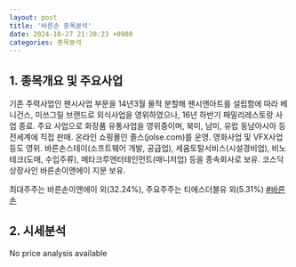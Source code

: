 ```yaml
---
layout: post
title: '바른손 종목분석'
date: 2024-10-27 21:20:23 +0900
categories: 종목분석
---
```


## 1. 종목개요 및 주요사업

기존 주력사업인 팬시사업 부문을 14년3월 물적 분할해 팬시앤아트를 설립함에 따라 베니건스, 미쓰그릴 브랜드로 외식사업을 영위하였으나, 16년 하반기 패밀리레스토랑 사업 종료. 주요 사업으로 화장품 유통사업을 영위중이며, 북미, 남미, 유럽 동남아시아 등 전세계에 직접 판매. 온라인 쇼핑몰인 졸스(jolse.com)를 운영. 영화사업 및 VFX사업 등도 영위. 바른손스테이(소프트웨어 개발, 공급업), 세움토탈서비스(시설경비업), 비노테크(도매, 수입주류), 메타크루엔터테인먼트(매니저업) 등을 종속회사로 보유. 코스닥 상장사인 바른손이앤에이 지분 보유. 

최대주주는 바른손이앤에이 외(32.24%), 주요주주는 티에스더블유 외(5.31%)
[#바른손](#)

## 2. 시세분석

No price analysis available
